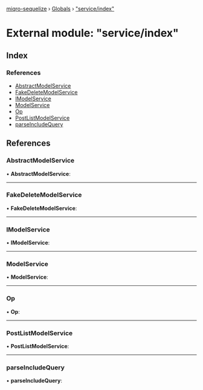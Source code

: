 [miqro-sequelize](../README.md) › [Globals](../globals.md) › ["service/index"](_service_index_.md)

# External module: "service/index"

## Index

### References

* [AbstractModelService](_service_index_.md#abstractmodelservice)
* [FakeDeleteModelService](_service_index_.md#fakedeletemodelservice)
* [IModelService](_service_index_.md#imodelservice)
* [ModelService](_service_index_.md#modelservice)
* [Op](_service_index_.md#op)
* [PostListModelService](_service_index_.md#postlistmodelservice)
* [parseIncludeQuery](_service_index_.md#parseincludequery)

## References

###  AbstractModelService

• **AbstractModelService**:

___

###  FakeDeleteModelService

• **FakeDeleteModelService**:

___

###  IModelService

• **IModelService**:

___

###  ModelService

• **ModelService**:

___

###  Op

• **Op**:

___

###  PostListModelService

• **PostListModelService**:

___

###  parseIncludeQuery

• **parseIncludeQuery**:
